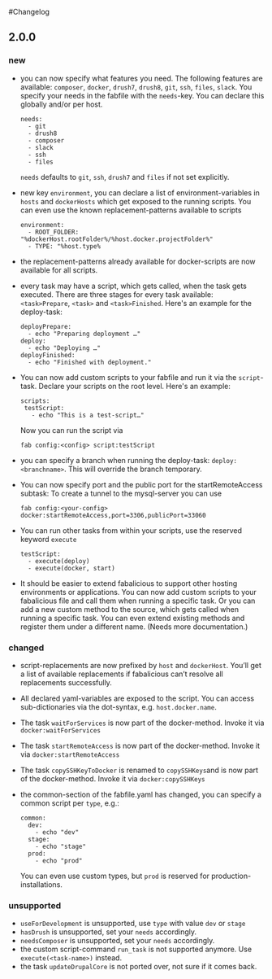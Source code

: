 #Changelog


## 2.0.0

### new

* you can now specify what features you need. The following features are available: `composer`, `docker`, `drush7`, `drush8`, `git`, `ssh`, `files`, `slack`. You specify your needs in the fabfile with the `needs`-key. You can declare this globally and/or per host.

    ```
    needs:
      - git
      - drush8
      - composer
      - slack
      - ssh
      - files
    ```

    `needs` defaults to `git`, `ssh`, `drush7` and `files` if not set explicitly.

* new key `environment`, you can declare a list of environment-variables in `hosts` and `dockerHosts` which get exposed to the running scripts. You can even use the known replacement-patterns available to scripts

    ```
    environment:
      - ROOT_FOLDER: "%dockerHost.rootFolder%/%host.docker.projectFolder%"
      - TYPE: "%host.type%
    ```


* the replacement-patterns already available for docker-scripts are now available for all scripts.

* every task may have a script, which gets called, when the task gets executed. There are three stages for every task available: `<task>Prepare`, `<task>` and `<task>Finished`. Here's an example for the deploy-task:

    ```
    deployPrepare:
      - echo "Preparing deployment …"
    deploy:
      - echo "Deploying …"
    deployFinished:
      - echo "Finished with deployment."
    ```

* You can now add custom scripts to your fabfile and run it via the `script`-task. Declare your scripts on the root level. Here's an example:

    ```
    scripts:
     testScript:
       - echo "This is a test-script…"
    ```

    Now you can run the script via

    ```
    fab config:<config> script:testScript
    ```


* you can specify a branch when running the deploy-task: `deploy:<branchname>`. This will override the branch temporary.

* You can now specify port and the public port for the startRemoteAccess subtask: To create a tunnel to the mysql-server you can use

    ```
    fab config:<your-config> docker:startRemoteAccess,port=3306,publicPort=33060
    ```
* You can run other tasks from  within your scripts, use the reserved keyword `execute`

    ```
    testScript:
      - execute(deploy)
      - execute(docker, start)
    ```

* It should be easier to extend fabalicious to support other hosting environments or applications. You can now add custom scripts to your fabalicious file and call them when running a specific task. Or you can add a new custom method to the source, which gets called when running a specific task. You can even extend existing methods and register them under a different name. (Needs more documentation.)

### changed

* script-replacements are now prefixed by `host` and `dockerHost`. You’ll get a list of available replacements if fabalicious can’t resolve all replacements successfully.
* All declared yaml-variables are exposed to the script. You can access sub-dictionaries via the dot-syntax, e.g. `host.docker.name`.
* The task `waitForServices` is now part of the docker-method. Invoke it via `docker:waitForServices`
* The task `startRemoteAccess` is now part of the docker-method. Invoke it via `docker:startRemoteAccess`
* The task `copySSHKeyToDocker` is renamed to `copySSHKeys`and is now part of the docker-method. Invoke it via `docker:copySSHKeys`
* the common-section of the fabfile.yaml has changed, you can specify a common script per `type`, e.g.:

    ```
    common:
      dev:
        - echo "dev"
      stage:
        - echo "stage"
      prod:
        - echo "prod"
    ```

    You can even use custom types, but `prod` is reserved for production-installations.



### unsupported

* `useForDevelopment` is unsupported, use `type` with value `dev` or `stage`
* `hasDrush` is unsupported, set your `needs` accordingly.
* `needsComposer` is unsupported, set your `needs` accordingly.
* the custom script-command `run_task` is not supported anymore. Use `execute(<task-name>)` instead.
* the task `updateDrupalCore` is not ported over, not sure if it comes back.


